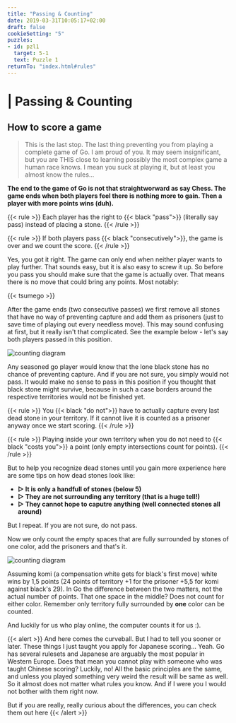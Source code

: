 ```yaml
---
title: "Passing & Counting"
date: 2019-03-31T10:05:17+02:00
draft: false
cookieSetting: "5"
puzzles:
- id: pzl1
  target: 5-1
  text: Puzzle 1
returnTo: "index.html#rules"
---
```


# | Passing & Counting
## How to score a game

> This is the last stop. The last thing preventing you from playing a complete game of Go. I am proud of you. It may seem insignificant, but you are THIS close to learning possibly the most complex game a human race knows. I mean you suck at playing it, but at least you almost know the rules...

**The end to the game of Go is not that straightworward as say Chess. The game ends when both players feel there is nothing more to gain. Then a player with more points wins (duh).**

{{< rule >}}
	Each player has the right to {{< black "pass">}} (literally say pass) instead of placing a stone.
{{< /rule >}}

{{< rule >}}
	If both players pass {{< black "consecutively">}}, the game is over and we count the score.
{{< /rule >}}

Yes, you got it right. The game can only end when neither player wants to play further.
That sounds easy, but it is also easy to screw it up. So before you pass you should make sure that the game is actually over. That means there is no move that could bring any points. Most notably: 

{{< tsumego >}}

After the game ends (two consecutive passes) we first remove all stones that have no way of preventing capture and add them as prisoners (just to save time of playing out every needless move). This may sound confusing at first, but it really isn't that complicated. See the example below - let's say both players passed in this position. 

![counting diagram](/images/counting.jpg)

Any seasoned go player would know that the lone black stone has no chance of preventing capture. And if you are not sure, you simply would not pass. It would make no sense to pass in this position if you thought that black stone might survive, because in such a case borders around the respective territories would not be finished yet. 

{{< rule >}}
	You {{< black "do not">}} have to actually capture every last dead stone in your territory. If it cannot live it is counted as a prisoner anyway once we start scoring.
{{< /rule >}}

{{< rule >}}
	Playing inside your own territory when you do not need to {{< black "costs you">}} a point (only empty intersections count for points).
{{< /rule >}}

But to help you recognize dead stones until you gain more experience here are some tips on how dead stones look like:
 
* **▷ It is only a handfull of stones (below 5)**
* **▷ They are not surrounding any territory (that is a huge tell!)**
* **▷ They cannot hope to caputre anything (well connected stones all around)**

But I repeat. If you are not sure, do not pass.

Now we only count the empty spaces that are fully surrounded by stones of one color, add the prisoners and that's it.

![counting diagram](/images/counting2.jpg)

Assuming komi (a compensation white gets for black's first move) white wins by 1,5 points (24 points of territory +1 for the prisoner +5,5 for komi against black's 29). In Go the difference between the two matters, not the actual number of points. That one space in the middle? Does not count for either color. Remember only territory fully surrounded by **one** color can be counted. 

And luckily for us who play online, the computer counts it for us :).

{{< alert >}}
And here comes the curveball. But I had to tell you sooner or later. These things I just taught you apply for Japanese scoring... Yeah. Go has several rulesets and Japanese are arguably the most popular in Western Europe. Does that mean you cannot play with someone who was taught Chinese scoring? Luckily, no! All the basic principles are the same, and unless you played something very weird the result will be same as well. So it almost does not matter what rules you know. And if I were you I would not bother with them right now.

But if you are really, really curious about the differences, you can check them out here
{{< /alert >}}